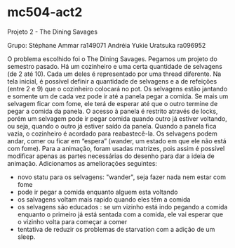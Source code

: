 mc504-act2
==========

Projeto 2 - The Dining Savages

Grupo:
Stéphane Ammar ra149071
Andréia Yukie Uratsuka ra096952

O problema escolhido foi o The Dining Savages. Pegamos um projeto do semestro pasado. Há um cozinheiro e uma certa quantidade de selvagens (de 2 até 10). Cada um deles é representado por uma thread diferente. Na tela inicial, é possível definir a quantidade de selvagens e a de refeições (entre 2 e 9) que o cozinheiro colocará no pot. Os selvagens estão jantando e somente um de cada vez pode ir até a panela pegar a comida. Se mais um selvagem ficar com fome, ele terá de esperar até que o outro termine de pegar a comida da panela. O acesso à panela é restrito através de locks, porém um selvagem pode ir pegar comida quando outro já estiver voltando, ou seja, quando o outro já estiver saído da panela. Quando a panela fica vazia, o cozinheiro é acordado para reabastecê-la. Os selvagens podem andar, comer ou ficar em “espera” (wander, um estado em que ele não está com fome). 
Para a animação, foram usadas matrizes, pois assim é possível modificar apenas as partes necessárias do desenho para dar a ideia de animação. 
Adicionamos as ameliorações seguintes:
- novo statu para os selvagens: "wander", seja fazer nada nem estar com fome
- pode ir pegar a comida enquanto alguem esta voltando
- os salvagens voltam mais rapido quando eles têm a comida
- os selvagens são educados : se um vizinho está indo pegando a comida enquanto o primeiro já está sentada com a comida, ele vai esperar que o vizinho volta para começar a comer
- tentativa de reduzir os problemas de starvation com a adição de um sleep.



